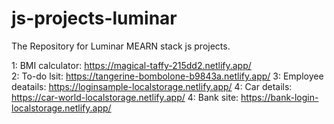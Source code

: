 # js-projects-luminar

The Repository for Luminar MEARN stack js projects.


1: BMI calculator: https://magical-taffy-215dd2.netlify.app/  
2: To-do lsit: https://tangerine-bombolone-b9843a.netlify.app/
3: Employee deatails: https://loginsample-localstorage.netlify.app/
4: Car details: https://car-world-localstorage.netlify.app/
4: Bank site:  https://bank-login-localstorage.netlify.app/